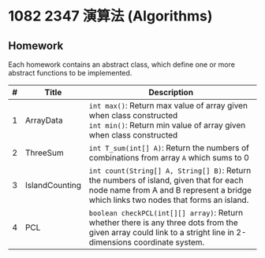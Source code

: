 # 1082 2347 演算法 (Algorithms)

## Homework

Each homework contains an abstract class, which define one or more abstract functions to be implemented.

| #    | Title          | Description                                                  |
| ---- | -------------- | ------------------------------------------------------------ |
| 1    | ArrayData      | `int max()`: Return max value of array given when class constructed<br />`int min()`: Return min value of array given when class constructed |
| 2    | ThreeSum       | `int T_sum(int[] A)`: Return the numbers of combinations from array `A` which sums to 0 |
| 3    | IslandCounting | `int count(String[] A, String[] B)`: Return the numbers of island, given that for each node name from A and B represent a bridge which links two nodes that forms an island. |
| 4    | PCL            | `boolean checkPCL(int[][] array)`: Return whether there is any three dots from the given array could link to a stright line in 2-dimensions coordinate system. |

